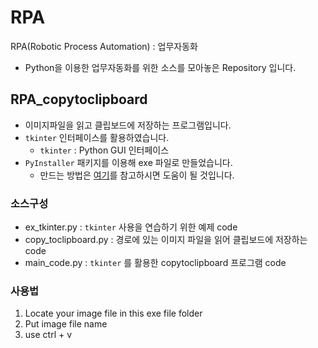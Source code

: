 # RPA

RPA(Robotic Process Automation) : 업무자동화

- Python을 이용한 업무자동화를 위한 소스를 모아놓은 Repository 입니다.



## RPA_copytoclipboard

- 이미지파일을 읽고 클립보드에 저장하는 프로그램입니다.
- `tkinter` 인터페이스를 활용하였습니다.
  - `tkinter` : Python GUI 인터페이스
- `PyInstaller` 패키지를 이용해 exe 파일로 만들었습니다.
  - 만드는 방법은 [여기](https://tbtb7-sw.tistory.com/160)를 참고하시면 도움이 될 것입니다.

### 소스구성

- ex_tkinter.py : `tkinter` 사용을 연습하기 위한 예제 code
- copy_toclipboard.py : 경로에 있는 이미지 파일을 읽어 클립보드에 저장하는 code
- main_code.py : `tkinter` 를 활용한 copytoclipboard 프로그램 code

### 사용법

1. Locate your image file in this exe file folder
2. Put image file name
3. use ctrl + v

